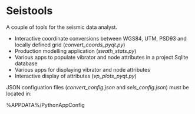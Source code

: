 # Seistools

A couple of tools for the seismic data analyst.

- Interactive coordinate conversions between WGS84, UTM, PSD93 and locally defined grid (*convert_coords_pyqt.py*)
- Production modelling application (*swath_stats.py*)
- Various apps to populate vibrator and node attributes in a project Sqlite database
- Various apps for displaying vibrator and node attributes
- Interactive display of attributes (*vp_plots_pyqt.py*)

JSON configuation files (*convert_config.json* and *seis_config.json*) must be located in:

%APPDATA%/PythonAppConfig
